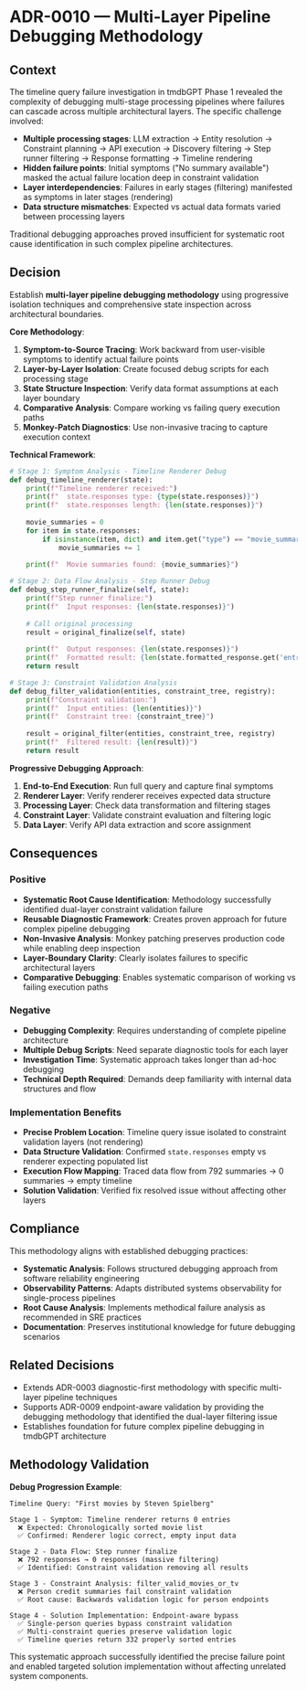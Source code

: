 # ADR-0010 — Multi-Layer Pipeline Debugging Methodology

## Context

The timeline query failure investigation in tmdbGPT Phase 1 revealed the complexity of debugging multi-stage processing pipelines where failures can cascade across multiple architectural layers. The specific challenge involved:

- **Multiple processing stages**: LLM extraction → Entity resolution → Constraint planning → API execution → Discovery filtering → Step runner filtering → Response formatting → Timeline rendering
- **Hidden failure points**: Initial symptoms ("No summary available") masked the actual failure location deep in constraint validation
- **Layer interdependencies**: Failures in early stages (filtering) manifested as symptoms in later stages (rendering)
- **Data structure mismatches**: Expected vs actual data formats varied between processing layers

Traditional debugging approaches proved insufficient for systematic root cause identification in such complex pipeline architectures.

## Decision

Establish **multi-layer pipeline debugging methodology** using progressive isolation techniques and comprehensive state inspection across architectural boundaries.

**Core Methodology**:
1. **Symptom-to-Source Tracing**: Work backward from user-visible symptoms to identify actual failure points
2. **Layer-by-Layer Isolation**: Create focused debug scripts for each processing stage
3. **State Structure Inspection**: Verify data format assumptions at each layer boundary
4. **Comparative Analysis**: Compare working vs failing query execution paths
5. **Monkey-Patch Diagnostics**: Use non-invasive tracing to capture execution context

**Technical Framework**:
```python
# Stage 1: Symptom Analysis - Timeline Renderer Debug
def debug_timeline_renderer(state):
    print(f"Timeline renderer received:")
    print(f"  state.responses type: {type(state.responses)}")
    print(f"  state.responses length: {len(state.responses)}")
    
    movie_summaries = 0
    for item in state.responses:
        if isinstance(item, dict) and item.get("type") == "movie_summary":
            movie_summaries += 1
    
    print(f"  Movie summaries found: {movie_summaries}")

# Stage 2: Data Flow Analysis - Step Runner Debug  
def debug_step_runner_finalize(self, state):
    print(f"Step runner finalize:")
    print(f"  Input responses: {len(state.responses)}")
    
    # Call original processing
    result = original_finalize(self, state)
    
    print(f"  Output responses: {len(state.responses)}")
    print(f"  Formatted result: {len(state.formatted_response.get('entries', []))}")
    return result

# Stage 3: Constraint Validation Analysis
def debug_filter_validation(entities, constraint_tree, registry):
    print(f"Constraint validation:")
    print(f"  Input entities: {len(entities)}")
    print(f"  Constraint tree: {constraint_tree}")
    
    result = original_filter(entities, constraint_tree, registry)
    print(f"  Filtered result: {len(result)}")
    return result
```

**Progressive Debugging Approach**:
1. **End-to-End Execution**: Run full query and capture final symptoms
2. **Renderer Layer**: Verify renderer receives expected data structure
3. **Processing Layer**: Check data transformation and filtering stages
4. **Constraint Layer**: Validate constraint evaluation and filtering logic
5. **Data Layer**: Verify API data extraction and score assignment

## Consequences

### Positive
- **Systematic Root Cause Identification**: Methodology successfully identified dual-layer constraint validation failure
- **Reusable Diagnostic Framework**: Creates proven approach for future complex pipeline debugging
- **Non-Invasive Analysis**: Monkey patching preserves production code while enabling deep inspection
- **Layer-Boundary Clarity**: Clearly isolates failures to specific architectural layers
- **Comparative Debugging**: Enables systematic comparison of working vs failing execution paths

### Negative
- **Debugging Complexity**: Requires understanding of complete pipeline architecture
- **Multiple Debug Scripts**: Need separate diagnostic tools for each layer
- **Investigation Time**: Systematic approach takes longer than ad-hoc debugging
- **Technical Depth Required**: Demands deep familiarity with internal data structures and flow

### Implementation Benefits
- **Precise Problem Location**: Timeline query issue isolated to constraint validation layers (not rendering)
- **Data Structure Validation**: Confirmed `state.responses` empty vs renderer expecting populated list
- **Execution Flow Mapping**: Traced data flow from 792 summaries → 0 summaries → empty timeline
- **Solution Validation**: Verified fix resolved issue without affecting other layers

## Compliance

This methodology aligns with established debugging practices:
- **Systematic Analysis**: Follows structured debugging approach from software reliability engineering
- **Observability Patterns**: Adapts distributed systems observability for single-process pipelines
- **Root Cause Analysis**: Implements methodical failure analysis as recommended in SRE practices
- **Documentation**: Preserves institutional knowledge for future debugging scenarios

## Related Decisions

- Extends ADR-0003 diagnostic-first methodology with specific multi-layer pipeline techniques
- Supports ADR-0009 endpoint-aware validation by providing the debugging methodology that identified the dual-layer filtering issue
- Establishes foundation for future complex pipeline debugging in tmdbGPT architecture

## Methodology Validation

**Debug Progression Example**:
```
Timeline Query: "First movies by Steven Spielberg"

Stage 1 - Symptom: Timeline renderer returns 0 entries
  ❌ Expected: Chronologically sorted movie list
  ✅ Confirmed: Renderer logic correct, empty input data

Stage 2 - Data Flow: Step runner finalize
  ❌ 792 responses → 0 responses (massive filtering)
  ✅ Identified: Constraint validation removing all results

Stage 3 - Constraint Analysis: filter_valid_movies_or_tv
  ❌ Person credit summaries fail constraint validation
  ✅ Root cause: Backwards validation logic for person endpoints

Stage 4 - Solution Implementation: Endpoint-aware bypass
  ✅ Single-person queries bypass constraint validation
  ✅ Multi-constraint queries preserve validation logic
  ✅ Timeline queries return 332 properly sorted entries
```

This systematic approach successfully identified the precise failure point and enabled targeted solution implementation without affecting unrelated system components.